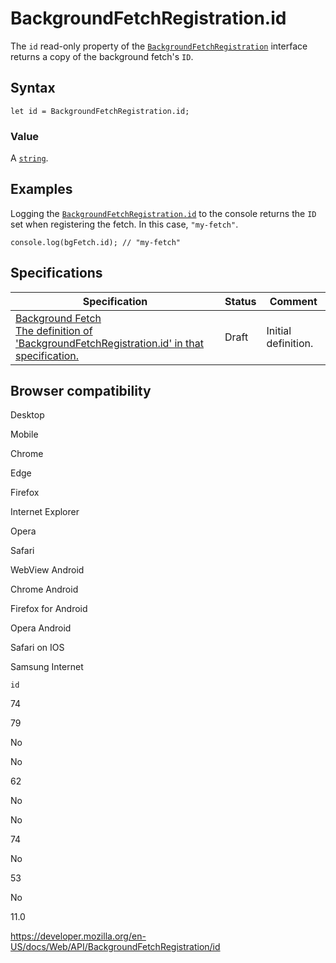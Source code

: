 # BackgroundFetchRegistration.id

The `id` read-only property of the [`BackgroundFetchRegistration`](../backgroundfetchregistration) interface returns a copy of the background fetch's `ID`.

## Syntax

    let id = BackgroundFetchRegistration.id;

### Value

A [`string`](../domstring).

## Examples

Logging the [`BackgroundFetchRegistration.id`](id) to the console returns the `ID` set when registering the fetch. In this case, `"my-fetch"`.

    console.log(bgFetch.id); // "my-fetch"

## Specifications

<table><thead><tr class="header"><th>Specification</th><th>Status</th><th>Comment</th></tr></thead><tbody><tr class="odd"><td><a href="https://wicg.github.io/background-fetch/#dom-backgroundfetchregistration-id">Background Fetch<br />
<span class="small">The definition of 'BackgroundFetchRegistration.id' in that specification.</span></a></td><td><span class="spec-draft">Draft</span></td><td>Initial definition.</td></tr></tbody></table>

## Browser compatibility

Desktop

Mobile

Chrome

Edge

Firefox

Internet Explorer

Opera

Safari

WebView Android

Chrome Android

Firefox for Android

Opera Android

Safari on IOS

Samsung Internet

`id`

74

79

No

No

62

No

No

74

No

53

No

11.0

<a href="https://developer.mozilla.org/en-US/docs/Web/API/BackgroundFetchRegistration/id" class="_attribution-link">https://developer.mozilla.org/en-US/docs/Web/API/BackgroundFetchRegistration/id</a>
